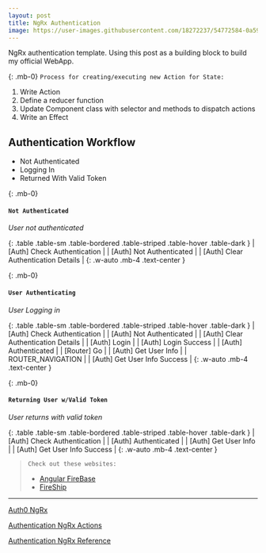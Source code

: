 ```yaml
---
layout: post
title: NgRx Authentication
image: https://user-images.githubusercontent.com/18272237/54772584-0a59f000-4bde-11e9-83cf-613d7bac3624.png
---
```

NgRx authentication template. Using this post as a building block to build my official WebApp.

{: .mb-0}
`Process for creating/executing new Action for State:`
1. Write Action 
2. Define a reducer function
3. Update Component class with selector and methods to dispatch actions
4. Write an Effect

## Authentication Workflow
* Not Authenticated
* Logging In
* Returned With Valid Token

{: .mb-0}
#### `Not Authenticated`
<em>_User not authenticated_</em>

{: .table .table-sm .table-bordered .table-striped .table-hover .table-dark }
| [Auth] Check Authentication           |
| [Auth] Not Authenticated              |
| [Auth] Clear Authentication Details   |
{: .w-auto .mb-4 .text-center }

{: .mb-0}
#### `User Authenticating`
<em>User Logging in</em>

{: .table .table-sm .table-bordered .table-striped .table-hover .table-dark }
| [Auth] Check Authentication           |
| [Auth] Not Authenticated              |
| [Auth] Clear Authentication Details   |
| [Auth] Login                          |
| [Auth] Login Success                  |
| [Auth] Authenticated                  |
| [Router] Go                           |
| [Auth] Get User Info                  |
| ROUTER_NAVIGATION                     |
| [Auth] Get User Info Success          |
{: .w-auto .mb-4 .text-center }

{: .mb-0}
#### `Returning User w/Valid Token`
<em>User returns with valid token</em>

{: .table .table-sm .table-bordered .table-striped .table-hover .table-dark }
| [Auth] Check Authentication           |
| [Auth] Authenticated                  |
| [Auth] Get User Info                  |
| [Auth] Get User Info Success          |
{: .w-auto .mb-4 .text-center }





> `Check out these websites:`
>* [Angular FireBase](angularfirebase.com)
>* [FireShip](fireship.io)

***
[Auth0 NgRx](https://auth0.com/blog/ngrx-authentication-tutorial/)

[Authentication NgRx Actions](https://medium.com/@stuarttottle/angular-authentication-with-auth0-and-ngrx-e22228b04b3)

[Authentication NgRx Reference](https://mherman.org/blog/authentication-in-angular-with-ngrx/)

